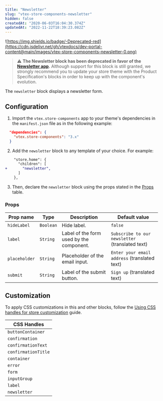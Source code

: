```yaml
---
title: "Newsletter"
slug: "vtex-store-components-newsletter"
hidden: false
createdAt: "2020-06-03T16:04:30.374Z"
updatedAt: "2022-11-22T18:39:23.082Z"
---
```

![https://img.shields.io/badge/-Deprecated-red](https://cdn.jsdelivr.net/gh/vtexdocs/dev-portal-content@main/images/vtex-store-components-newsletter-0.png)

> ⚠️ **The Newsletter block has been deprecated in favor of the [Newsletter app](https://developers.vtex.com/vtex-developer-docs/docs/vtex-store-newsletter/).** Although support for this block is still granted, we strongly recommend you to update your store theme with the Product Specification's blocks in order to keep up with the component's evolution.

The `newsletter` block displays a newsletter form.

## Configuration

1. Import the `vtex.store-components` app to your theme's dependencies in the `manifest.json` file as in the following example:

```json
  "dependencies": {
    "vtex.store-components": "3.x"
  }
```

2. Add the `newsletter` block to any template of your choice. For example:

```diff
    "store.home": {
      "children": [
+       "newsletter",
      ]
    },
```

3. Then, declare the `newsletter` block using the props stated in the [Props](#props) table.

### Props

| Prop name | Type | Description | Default value |
| --------- | ---- | ----------- | ------------- |
| `hideLabel` | `Boolean` | Hide label. | `false` |
| `label` | `String` | Label of the form used by the component. | `Subscribe to our newsletter` (translated text) |
| `placeholder` | `String` | Placeholder of the email input. | `Enter your email address` (translated text) |
| `submit` | `String` | Label of the submit button. | `Sign up` (translated text) |

## Customization

To apply CSS customizations in this and other blocks, follow the [Using CSS handles for store customization](https://developers.vtex.com/vtex-developer-docs/docs/vtex-io-documentation-using-css-handles-for-store-customization) guide.

| CSS Handles                     |
| ------------------------------- |
| `buttonContainer` |
| `confirmation` |
| `confirmationText` |
| `confirmationTitle` |
| `container` |
| `error` |
| `form` |
| `inputGroup` |
| `label` |
| `newsletter` |
